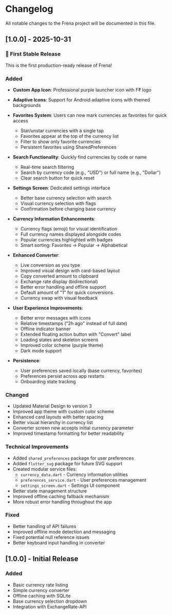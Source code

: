 # Changelog

All notable changes to the Frena project will be documented in this file.

## [1.0.0] - 2025-10-31

### 🎉 First Stable Release

This is the first production-ready release of Frena!

### Added
- **Custom App Icon**: Professional purple launcher icon with F₹ logo
- **Adaptive Icons**: Support for Android adaptive icons with themed backgrounds
- **Favorites System**: Users can now mark currencies as favorites for quick access
  - Star/unstar currencies with a single tap
  - Favorites appear at the top of the currency list
  - Filter to show only favorite currencies
  - Persistent favorites using SharedPreferences

- **Search Functionality**: Quickly find currencies by code or name
  - Real-time search filtering
  - Search by currency code (e.g., "USD") or full name (e.g., "Dollar")
  - Clear search button for quick reset

- **Settings Screen**: Dedicated settings interface
  - Better base currency selection with search
  - Visual currency selection with flags
  - Confirmation before changing base currency

- **Currency Information Enhancements**:
  - Currency flags (emoji) for visual identification
  - Full currency names displayed alongside codes
  - Popular currencies highlighted with badges
  - Smart sorting: Favorites → Popular → Alphabetical

- **Enhanced Converter**:
  - Live conversion as you type
  - Improved visual design with card-based layout
  - Copy converted amount to clipboard
  - Exchange rate display (bidirectional)
  - Better error handling and offline support
  - Default amount of "1" for quick conversions
  - Currency swap with visual feedback

- **User Experience Improvements**:
  - Better error messages with icons
  - Relative timestamps ("2h ago" instead of full date)
  - Offline indicator banner
  - Extended floating action button with "Convert" label
  - Loading states and skeleton screens
  - Improved color scheme (purple theme)
  - Dark mode support

- **Persistence**:
  - User preferences saved locally (base currency, favorites)
  - Preferences persist across app restarts
  - Onboarding state tracking

### Changed
- Updated Material Design to version 3
- Improved app theme with custom color scheme
- Enhanced card layouts with better spacing
- Better visual hierarchy in currency list
- Converter screen now accepts initial currency parameter
- Improved timestamp formatting for better readability

### Technical Improvements
- Added `shared_preferences` package for user preferences
- Added `flutter_svg` package for future SVG support
- Created modular service files:
  - `currency_data.dart` - Currency information utilities
  - `preferences_service.dart` - User preferences management
  - `settings_screen.dart` - Settings UI component
- Better state management structure
- Improved offline caching fallback mechanism
- More robust error handling throughout the app

### Fixed
- Better handling of API failures
- Improved offline mode detection and messaging
- Fixed potential null reference issues
- Better keyboard input handling in converter

## [1.0.0] - Initial Release

### Added
- Basic currency rate listing
- Simple currency converter
- Offline caching with SQLite
- Base currency selection dropdown
- Integration with ExchangeRate-API
